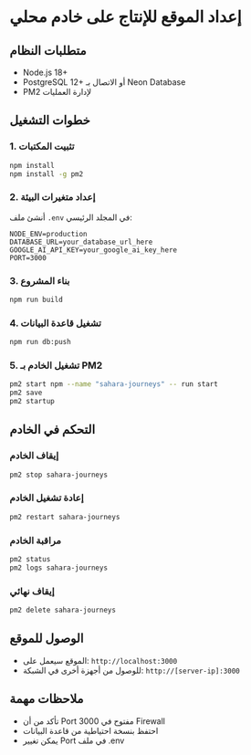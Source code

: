 # إعداد الموقع للإنتاج على خادم محلي

## متطلبات النظام
- Node.js 18+ 
- PostgreSQL 12+ أو الاتصال بـ Neon Database
- PM2 لإدارة العمليات

## خطوات التشغيل

### 1. تثبيت المكتبات
```bash
npm install
npm install -g pm2
```

### 2. إعداد متغيرات البيئة
أنشئ ملف `.env` في المجلد الرئيسي:
```env
NODE_ENV=production
DATABASE_URL=your_database_url_here
GOOGLE_AI_API_KEY=your_google_ai_key_here
PORT=3000
```

### 3. بناء المشروع
```bash
npm run build
```

### 4. تشغيل قاعدة البيانات
```bash
npm run db:push
```

### 5. تشغيل الخادم بـ PM2
```bash
pm2 start npm --name "sahara-journeys" -- run start
pm2 save
pm2 startup
```

## التحكم في الخادم

### إيقاف الخادم
```bash
pm2 stop sahara-journeys
```

### إعادة تشغيل الخادم
```bash
pm2 restart sahara-journeys
```

### مراقبة الخادم
```bash
pm2 status
pm2 logs sahara-journeys
```

### إيقاف نهائي
```bash
pm2 delete sahara-journeys
```

## الوصول للموقع
- الموقع سيعمل على: `http://localhost:3000`
- للوصول من أجهزة أخرى في الشبكة: `http://[server-ip]:3000`

## ملاحظات مهمة
- تأكد من أن Port 3000 مفتوح في Firewall
- احتفظ بنسخة احتياطية من قاعدة البيانات
- يمكن تغيير Port في ملف .env
